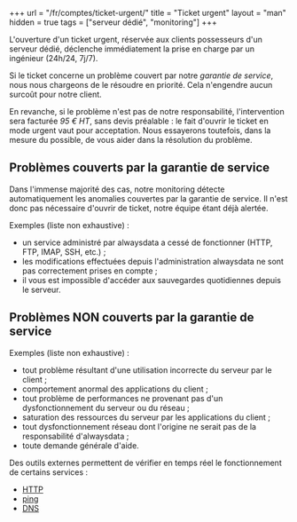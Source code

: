 +++
url = "/fr/comptes/ticket-urgent/"
title = "Ticket urgent"
layout = "man"
hidden = true
tags = ["serveur dédié", "monitoring"]
+++

L'ouverture d'un ticket urgent, réservée aux clients possesseurs d'un serveur dédié, déclenche immédiatement la prise en charge par un ingénieur (24h/24, 7j/7).

Si le ticket concerne un problème couvert par notre *garantie de service*, nous nous chargeons de le résoudre en priorité. Cela n'engendre aucun surcoût pour notre client.

En revanche, si le problème n'est pas de notre responsabilité, l'intervention sera facturée _95 € HT_, sans devis préalable : le fait d'ouvrir le ticket en mode urgent vaut pour acceptation. Nous essayerons toutefois, dans la mesure du possible, de vous aider dans la résolution du problème.

## Problèmes couverts par la garantie de service
Dans l'immense majorité des cas, notre monitoring détecte automatiquement les anomalies couvertes par la garantie de service. Il n'est donc pas nécessaire d'ouvrir de ticket, notre équipe étant déjà alertée.

Exemples (liste non exhaustive) :

- un service administré par alwaysdata a cessé de fonctionner (HTTP, FTP, IMAP, SSH, etc.) ;
- les modifications effectuées depuis l'administration alwaysdata ne sont pas correctement prises en compte ;
- il vous est impossible d'accéder aux sauvegardes quotidiennes depuis le serveur.

## Problèmes NON couverts par la garantie de service

Exemples (liste non exhaustive) :

- tout problème résultant d'une utilisation incorrecte du serveur par le client ;
- comportement anormal des applications du client ;
- tout problème de performances ne provenant pas d'un dysfonctionnement du serveur ou du réseau ;
- saturation des ressources du serveur par les applications du client ;
- tout dysfonctionnement réseau dont l'origine ne serait pas de la responsabilité d'alwaysdata ;
- toute demande générale d'aide.

Des outils externes permettent de vérifier en temps réel le fonctionnement de certains services :

- [HTTP](https://downforeveryoneorjustme.com/)
- [ping](https://ping.eu/ping/)
- [DNS](https://www.dnswatch.info/)
